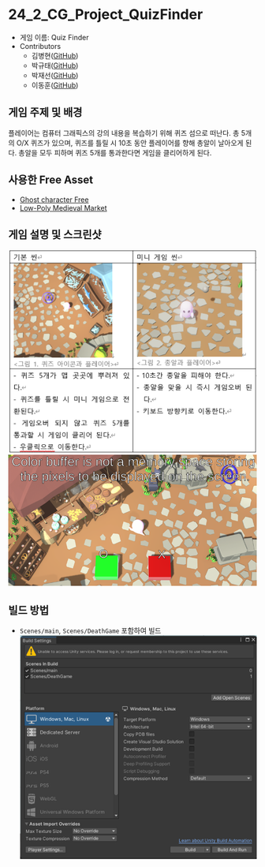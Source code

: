 # 24_2_CG_Project_QuizFinder

- 게임 이름: Quiz Finder
- Contributors
  - 김병현([GitHub](https://github.com/jiiink))
  - 박규태([GitHub](https://github.com/kyoutae1234))
  - 박재선([GitHub](https://github.com/sunnypark87))
  - 이동훈([GitHub](https://github.com/bluelemon61))

## 게임 주제 및 배경

플레이어는 컴퓨터 그래픽스의 강의 내용을 복습하기 위해 퀴즈 섬으로 떠난다. 총 5개의 O/X 퀴즈가 있으며, 퀴즈를 틀릴 시 10초 동안 플레이어를 향해 총알이 날아오게 된다. 총알을 모두 피하며 퀴즈 5개를 통과한다면 게임을 클리어하게 된다.

## 사용한 Free Asset

- [Ghost character Free](https://assetstore.unity.com/packages/3d/characters/creatures/ghost-character-free-267003)
- [Low-Poly Medieval Market](https://assetstore.unity.com/packages/3d/environments/low-poly-medieval-market-262473)

## 게임 설명 및 스크린샷

![Game Scene Description](GameSceneDescription.png)
![Quiz Example](QuizExample.png)

## 빌드 방법

- `Scenes/main`, `Scenes/DeathGame` 포함하여 빌드
  ![Build Example](BuildExample.png)
